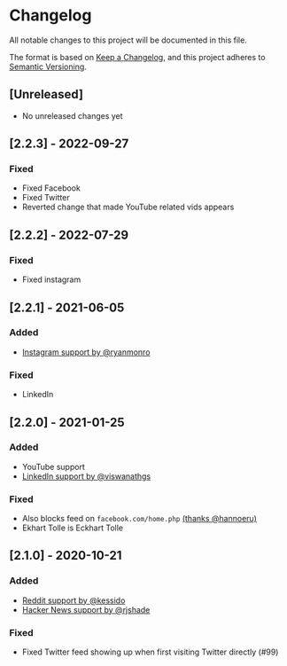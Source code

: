 # Changelog

All notable changes to this project will be documented in this file.

The format is based on [Keep a Changelog](https://keepachangelog.com/en/1.0.0/),
and this project adheres to [Semantic Versioning](https://semver.org/spec/v2.0.0.html).

## [Unreleased]

- No unreleased changes yet

## [2.2.3] - 2022-09-27

### Fixed

- Fixed Facebook
- Fixed Twitter
- Reverted change that made YouTube related vids appears

## [2.2.2] - 2022-07-29

### Fixed

- Fixed instagram

## [2.2.1] - 2021-06-05

### Added

- [Instagram support by @ryanmonro](https://github.com/jordwest/news-feed-eradicator/pull/105)

### Fixed

- LinkedIn

## [2.2.0] - 2021-01-25

### Added

- YouTube support
- [LinkedIn support by @viswanathgs](https://github.com/jordwest/news-feed-eradicator/pull/101)

### Fixed

- Also blocks feed
  on `facebook.com/home.php` [(thanks @hannoeru)](https://github.com/jordwest/news-feed-eradicator/pull/109)
- Ekhart Tolle is Eckhart Tolle

## [2.1.0] - 2020-10-21

### Added

- [Reddit support by @kessido](https://github.com/jordwest/news-feed-eradicator/pull/98)
- [Hacker News support by @rjshade](https://github.com/jordwest/news-feed-eradicator/pull/97)

### Fixed

- Fixed Twitter feed showing up when first visiting Twitter directly (#99)
